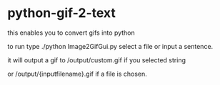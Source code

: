 # python-gif-2-text
this enables you to convert gifs into python

to run type ./python Image2GifGui.py
select a file or input a sentence.

it will output a gif to /output/custom.gif if you selected string

or /output/{inputfilename}.gif if a file is chosen.